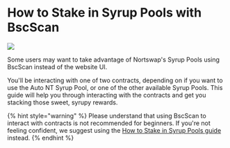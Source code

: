 # How to Stake in Syrup Pools with BscScan

![](../../.gitbook/assets/docs-masthead-2-%20%282%29.png)

Some users may want to take advantage of Nortswap's Syrup Pools using BscScan instead of the website UI.

You'll be interacting with one of two contracts, depending on if you want to use the Auto NT Syrup Pool, or one of the other available Syrup Pools. This guide will help you through interacting with the contracts and get you stacking those sweet, syrupy rewards.

{% hint style="warning" %}
Please understand that using BscScan to interact with contracts is not recommended for beginners. If you're not feeling confident, we suggest using the [How to Stake in Syrup Pools guide](https://docs.nortswap.finance/products/syrup-pool/syrup-pool-guide) instead.
{% endhint %}

